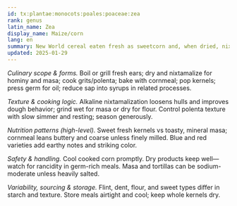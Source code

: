 ```yaml
---
id: tx:plantae:monocots:poales:poaceae:zea
rank: genus
latin_name: Zea
display_name: Maize/corn
lang: en
summary: New World cereal eaten fresh as sweetcorn and, when dried, nixtamalized into masa for tortillas and tamales; also ground as grits, polenta, and cornmeal and popped for snacks.
updated: 2025-01-29
---
```


_Culinary scope & forms._ Boil or grill fresh ears; dry and nixtamalize for hominy and masa; cook grits/polenta; bake with cornmeal; pop kernels; press germ for oil; reduce sap into syrups in related processes.

_Texture & cooking logic._ Alkaline nixtamalization loosens hulls and improves dough behavior; grind wet for masa or dry for flour. Control polenta texture with slow simmer and resting; season generously.

_Nutrition patterns (high-level)._ Sweet fresh kernels vs toasty, mineral masa; cornmeal leans buttery and coarse unless finely milled. Blue and red varieties add earthy notes and striking color.

_Safety & handling._ Cool cooked corn promptly. Dry products keep well—watch for rancidity in germ-rich meals. Masa and tortillas can be sodium-moderate unless heavily salted.

_Variability, sourcing & storage._ Flint, dent, flour, and sweet types differ in starch and texture. Store meals airtight and cool; keep whole kernels dry.
